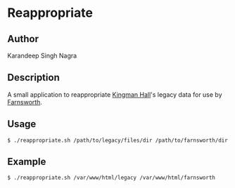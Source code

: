 # Reappropriate

## Author
Karandeep Singh Nagra

## Description
A small application to reappropriate
<a href="https://kingmanhall.org">Kingman Hall</a>'s legacy data for use by
<a href="https://github.com/knagra/farnsworth">Farnsworth</a>.

## Usage
```
$ ./reappropriate.sh /path/to/legacy/files/dir /path/to/farnsworth/dir
```

## Example
```
$ ./reappropriate.sh /var/www/html/legacy /var/www/html/farnsworth
```
